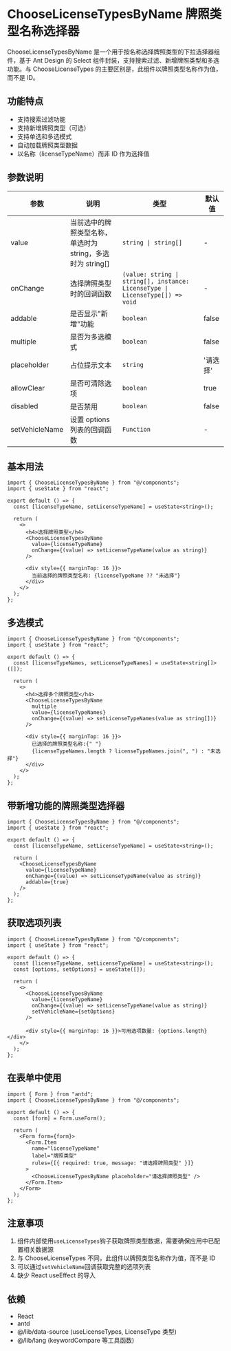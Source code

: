 # ChooseLicenseTypesByName 牌照类型名称选择器

ChooseLicenseTypesByName 是一个用于按名称选择牌照类型的下拉选择器组件，基于 Ant Design 的 Select 组件封装，支持搜索过滤、新增牌照类型和多选功能。与 ChooseLicenseTypes 的主要区别是，此组件以牌照类型名称作为值，而不是 ID。

## 功能特点

- 支持搜索过滤功能
- 支持新增牌照类型（可选）
- 支持单选和多选模式
- 自动加载牌照类型数据
- 以名称（licenseTypeName）而非 ID 作为选择值

## 参数说明

| 参数           | 说明                                                       | 类型                                                                          | 默认值   |
| -------------- | ---------------------------------------------------------- | ----------------------------------------------------------------------------- | -------- |
| value          | 当前选中的牌照类型名称，单选时为 string，多选时为 string[] | `string \| string[]`                                                          | -        |
| onChange       | 选择牌照类型时的回调函数                                   | `(value: string \| string[], instance: LicenseType \| LicenseType[]) => void` | -        |
| addable        | 是否显示"新增"功能                                         | `boolean`                                                                     | false    |
| multiple       | 是否为多选模式                                             | `boolean`                                                                     | false    |
| placeholder    | 占位提示文本                                               | `string`                                                                      | '请选择' |
| allowClear     | 是否可清除选项                                             | `boolean`                                                                     | true     |
| disabled       | 是否禁用                                                   | `boolean`                                                                     | false    |
| setVehicleName | 设置 options 列表的回调函数                                | `Function`                                                                    | -        |

## 基本用法

```tsx
import { ChooseLicenseTypesByName } from "@/components";
import { useState } from "react";

export default () => {
  const [licenseTypeName, setLicenseTypeName] = useState<string>();

  return (
    <>
      <h4>选择牌照类型</h4>
      <ChooseLicenseTypesByName
        value={licenseTypeName}
        onChange={(value) => setLicenseTypeName(value as string)}
      />

      <div style={{ marginTop: 16 }}>
        当前选择的牌照类型名称: {licenseTypeName ?? "未选择"}
      </div>
    </>
  );
};
```

## 多选模式

```tsx
import { ChooseLicenseTypesByName } from "@/components";
import { useState } from "react";

export default () => {
  const [licenseTypeNames, setLicenseTypeNames] = useState<string[]>([]);

  return (
    <>
      <h4>选择多个牌照类型</h4>
      <ChooseLicenseTypesByName
        multiple
        value={licenseTypeNames}
        onChange={(value) => setLicenseTypeNames(value as string[])}
      />

      <div style={{ marginTop: 16 }}>
        已选择的牌照类型名称:{" "}
        {licenseTypeNames.length ? licenseTypeNames.join(", ") : "未选择"}
      </div>
    </>
  );
};
```

## 带新增功能的牌照类型选择器

```tsx
import { ChooseLicenseTypesByName } from "@/components";
import { useState } from "react";

export default () => {
  const [licenseTypeName, setLicenseTypeName] = useState<string>();

  return (
    <ChooseLicenseTypesByName
      value={licenseTypeName}
      onChange={(value) => setLicenseTypeName(value as string)}
      addable={true}
    />
  );
};
```

## 获取选项列表

```tsx
import { ChooseLicenseTypesByName } from "@/components";
import { useState } from "react";

export default () => {
  const [licenseTypeName, setLicenseTypeName] = useState<string>();
  const [options, setOptions] = useState([]);

  return (
    <>
      <ChooseLicenseTypesByName
        value={licenseTypeName}
        onChange={(value) => setLicenseTypeName(value as string)}
        setVehicleName={setOptions}
      />

      <div style={{ marginTop: 16 }}>可用选项数量: {options.length}</div>
    </>
  );
};
```

## 在表单中使用

```tsx
import { Form } from "antd";
import { ChooseLicenseTypesByName } from "@/components";

export default () => {
  const [form] = Form.useForm();

  return (
    <Form form={form}>
      <Form.Item
        name="licenseTypeName"
        label="牌照类型"
        rules={[{ required: true, message: "请选择牌照类型" }]}
      >
        <ChooseLicenseTypesByName placeholder="请选择牌照类型" />
      </Form.Item>
    </Form>
  );
};
```

## 注意事项

1. 组件内部使用`useLicenseTypes`钩子获取牌照类型数据，需要确保应用中已配置相关数据源
2. 与 ChooseLicenseTypes 不同，此组件以牌照类型名称作为值，而不是 ID
3. 可以通过`setVehicleName`回调获取完整的选项列表
4. 缺少 React useEffect 的导入

## 依赖

- React
- antd
- @/lib/data-source (useLicenseTypes, LicenseType 类型)
- @/lib/lang (keywordCompare 等工具函数)
